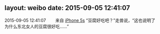 layout: weibo
date: 2015-09-05 12:41:07
---
2015-09-05 12:41:07  &nbsp;&nbsp;&nbsp;&nbsp;&nbsp;&nbsp; 来自 <a href="sinaweibo://customweibosource" rel="nofollow">iPhone 5s</a>
“豆腐好吃吧？”走兽说，“这也说明了为什么东北女人的豆腐很好吃……” ​​​
